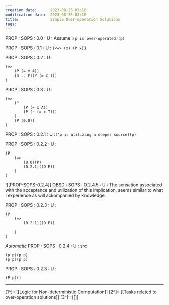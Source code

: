 ```yaml
---
creation date:		2023-08-26 03:10
modification date:	2023-08-26 03:10
title: 				Simple Over-operation Solutions
tags:
---
```

PROP : SOPS : 0.0 : U :  Assume :`(p is over-operated)(p)`

PROP : SOPS : 0.1 : U : `(<=> (x) (P x))`

PROP : SOPS : 0.2 : U : 
```
(=> 
	(P (= x A))
	(m .. P)(P (= x T))
)
```

PROP : SOPS : 0.3 : U : 
```
(=> 
	(^
		(P (= x A))
		(P (~ (= x T)))
	)
	(P (0.0))
)
```

PROP : SOPS : 0.2.1 : U :`('p is utilizing a deeper source)(p)`
	

PROP : SOPS : 0.2.2 : U : 
```
(P 
	(=>
		(0.0)(P)
		(0.2.1)((O P))
	)
)
```

![[PROP-SOPS-0.2.4]]
OBSD : SOPS : 0.2.4.5 : U : The sensation associated with the acceptance and utilization of this implication, seems similar to what I experience as will ackompanied by knowledge. 

PROP : SOPS : 0.2.3 : U : 
```
(P 
	(=>
		(0.2.1)((O P))
		
	)
)
```

*Automatic*
PROP : SOPS : 0.2.4 : U : src
```
(p p)(p p)
(p p)(p p)
```


PROP : SOPS : 0.2.3 : U : 
```
(P p)()
```
---
[1^]:: [[Logic for Non-deterministic Computation]]
[2^]:: [[Tasks related to over-operation solutions]]
[3^]:: [[]]


